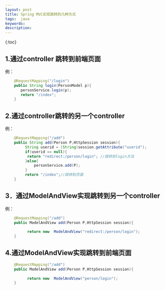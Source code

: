 ```yaml
---
layout: post
title: Spring MVC实现跳转的几种方式
tags:  java
keywords: 
description: 
---
```


{:toc}


## 1.通过controller 跳转到前端页面

 例：
 
```java
    @RequestMapping("/login")
    public String login(PersonModel p){
       personService.login(p);
       return "/index";
    }
```

## 2.通过controller跳转的另一个controller

例：

```java
    @RequestMapping("/add")
    public String add(Person P,HttpSession session){
         String userid = (String)session.getAttribute("userid");
         if(userid == null){
          return "redirect:/person/login"; //跳转到login方法
         }else{
             personService.add(P);
         }
         return "/index";//跳转到页面
    }
```

## 3．通过ModelAndView实现跳转到另一个controller

例：

```java
    @RequestMapping("/add")
    public ModelAndView add(Person P,HttpSession session){
        
          return new  ModelAndView("redirect:/person/login");
    }
```

## 4.通过ModelAndView实现跳转到前端页面

```java
    @RequestMapping("/add")
    public ModelAndView add(Person P,HttpSession session){
        
          return new  ModelAndView("person/login");
    }
```










